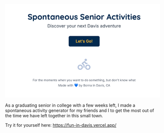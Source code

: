 ![Fun in Davis](./screenshot.png)

As a graduating senior in college with a few weeks left, I made a spontaneous activity generator for my friends and I to get the most out of the time we have left together in this small town.

Try it for yourself here: https://fun-in-davis.vercel.app/
